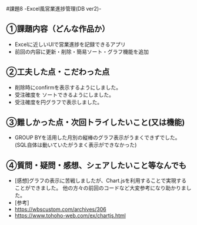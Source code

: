 #課題8 -Excel風営業進捗管理(DB ver2)-
​
## ①課題内容（どんな作品か）
- Excelに近しいUIで営業進捗を記録できるアプリ
- 前回の内容に更新・削除・簡易ソート・グラフ機能を追加​

## ②工夫した点・こだわった点
- 削除時にconfirmを表示するようにしました。
- 受注確度を ソートできるようにしました。
- 受注確度を円グラフで表示しました。

## ③難しかった点・次回トライしたいこと(又は機能)
- GROUP BYを活用した月別の縦棒のグラフ表示がうまくできずでした。 (SQL自体は動いていたがうまく表示ができなかった)


## ④質問・疑問・感想、シェアしたいこと等なんでも
- [感想]グラフの表示に苦戦しましたが、Chart.jsを利用することで実現することができました。
他の方々の前回のコードなど大変参考になり助かりました。
- [参考] 
- https://wbscustom.com/archives/306
- https://www.tohoho-web.com/ex/chartjs.html
